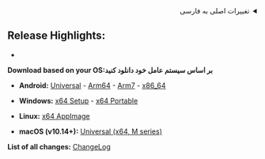 <details markdown=1 dir="rtl">
<summary>تغییرات اصلی به فارسی</summary>

- 
- 
-
</details>


**Release Highlights:**
- 
- 



**Download based on your OS:بر اساس سیستم عامل خود دانلود کنید**


- **Android:** [Universal](https://github.com/hiddify/hiddify-next/releases/download/RELEASE_TAG/hiddify-android-universal.apk) - [Arm64](https://github.com/hiddify/hiddify-next/releases/download/RELEASE_TAG/hiddify-android-arm64.apk) - [Arm7](https://github.com/hiddify/hiddify-next/releases/download/RELEASE_TAG/hiddify-android-arm7.apk) - [x86_64](https://github.com/hiddify/hiddify-next/releases/download/RELEASE_TAG/hiddify-android-x86_64.apk) 

- **Windows:** [x64 Setup](https://github.com/hiddify/hiddify-next/releases/download/RELEASE_TAG/hiddify-windows-x64-setup.zip) - [x64 Portable](https://github.com/hiddify/hiddify-next/releases/download/RELEASE_TAG/hiddify-windows-x64-portable.zip)

- **Linux:** [x64 AppImage](https://github.com/hiddify/hiddify-next/releases/download/RELEASE_TAG/hiddify-linux-x64.zip)

- **macOS (v10.14+):** [Universal (x64, M series)](https://github.com/hiddify/hiddify-next/releases/download/RELEASE_TAG/hiddify-macos-universal.zip)

**List of all changes:** [ChangeLog](https://github.com/hiddify/hiddify-next/blob/main/changelog.md)

